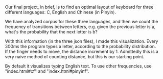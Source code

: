 Our final project, in brief, is to find an optimal layout of keyboard for three different languages: C, English and Chinese (in Pinyin).

We have analyzed corpus for these three languages, and then we count the frequency of transitions between letters, e.g. given the previous letter is a, what's the probability that the next letter is b?

With this information (in the three json files), I made this visualization. Every 300ms the program types a letter, according to the probability distribution. If the finger needs to move, the distance increment by 1. Admittedly this is a very naive method of counting distance, but this is our starting point.

By default it visualizes typing English text. To use other frequencies, use "index.html#cf" and "index.html#pinyinf".

